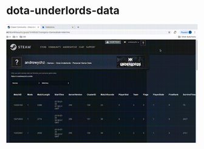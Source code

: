 # dota-underlords-data

![使用效果](https://github.com/andrewychz/dota-underlords-data/blob/master/screenshot/%E4%BD%BF%E7%94%A8%E6%95%88%E6%9E%9C.gif)
